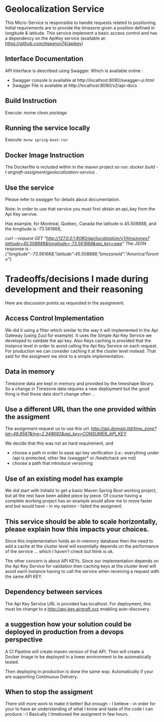# Geolocalization Service
This Micro-Service is responsible to handle requests related to positioning. 
Initial requirements are to provide the timezone given a position defined in longitude & latitude.
This service implement a basic access control and has a dependency on the ApiKey service 
(available at: https://github.com/dgagnon74/apikey)

## Interface Documentation
API Interface is described using Swagger. Which is available online : 
- Swagger console is available at http://localhost:8080/swagger-ui.html
- Swagger File is available at http://localhost:8080/v2/api-docs

## Build Instruction
Execute: _mvnw clean package_

## Running the service locally
Execute: `mvnw spring-boot:run`

## Docker Image Instruction
The Dockerfile is included within in the maven project so run:
_docker build -t airgraft-assigment/geolocalization-service ._

## Use the service
Please refer to swagger for details about documentation.

Note: In order to use that service you must first obtain an api_key from the Api Key servive.

Has example, for Montreal, Quebec, Canada the latitude is 45.508888, and the longitude is -73.561668,  

_curl --request GET "http://127.0.0.1:8080/api/localization/v1/timezones?latitude=45.508888&longitude=-73.561668&api_key=awe"_
The JSON response is :
_{"longitude":-73.561668,"latitude":45.508888,"timezoneId":"America/Toronto"}_

# Tradeoffs/decisions I made during development and their reasoning
Here are discussion points as requested in the assignment.

## Access Control Implementation
We did it using a filter which similar to the way it will implemented in the Api Gateway (using Zuul for example).
It uses the Simple Api Key Service we developed to validate the api key. 
Also Keys caching is provided that the Instance level in order to avoid calling the Api Key Service on each request. 
For production we can consider caching it at the cluster level instead. 
That said for the assigment we stick to a simple implementation.

## Data in memory
Timezone data are kept in memory and provided by the timeshape library. 
So a change in Timezone data requires a new deployment but the good thing is that those data don't change often ..
 
## Use a different URL than the one provided within the assigment
The assignment request us to use this url:  _http://api.domain.tld/time_zone?lat=48.8567&lng=2.348692&api_key=CONSUMER_API_KEY_

We decide that this was not an hard requirement, and 
- choose a path in order to ease api key verification (i.e.: everything under /api is protected, other like /swagger* or /healtcheck are not) 
- choose a path that introduce versioning

## Use of an existing model has example
We did start with Initializ to get a basic Maven Spring Boot working project, but all the rest have 
been added piece by piece. Of course having a complete working project has an example would allow 
me to move faster and but would have - in my opinion - failed the assigment.

## This service should be able to scale horizontally, please explain how this impacts your choices.
Since this implementation holds an in-memory database then the need to add a cache at the cluster level will essentially 
depends on the performance of the service ... which I haven't check but think is ok. 

The other concern is about API KEYs. Since our implementation depends on the Api Key Service for validation then 
caching keys at the cluster level will avoid each instance having to call the service when receiving a request with 
the same API KEY.

## Dependency between services
The Api Key Service URL is provided has localhost. For deployment, this must be change to a http://api-key.airgraft.xyz enabling auto-discovery.

## a suggestion how your solution could be deployed in production from a devops perspective
A CI Pipeline will create maven version of that API. Then will create a Docker Image to be deployed in a lower environment to 
be automatically tested.

Then deploying in production is done the same way. Automatically if your are supporting Continuous Delivery.

## When to stop the assigment
There still more work to make it better! But enough - I believe - in order for your
to have an understanding of what I know and taste of the code I can produce :-) 
Basically I timeboxed the assigment in few hours.
